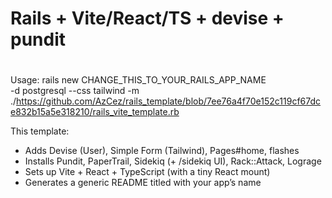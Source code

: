 # Rails + Vite/React/TS + devise + pundit
#
 Usage:
   rails new CHANGE_THIS_TO_YOUR_RAILS_APP_NAME \
     -d postgresql --css tailwind -m ./https://github.com/AzCez/rails_template/blob/7ee76a4f70e152c119cf67dce832b15a5e318210/rails_vite_template.rb

 This template:
 - Adds Devise (User), Simple Form (Tailwind), Pages#home, flashes
 - Installs Pundit, PaperTrail, Sidekiq (+ /sidekiq UI), Rack::Attack, Lograge
 - Sets up Vite + React + TypeScript (with a tiny React mount)
 - Generates a generic README titled with your app’s name

